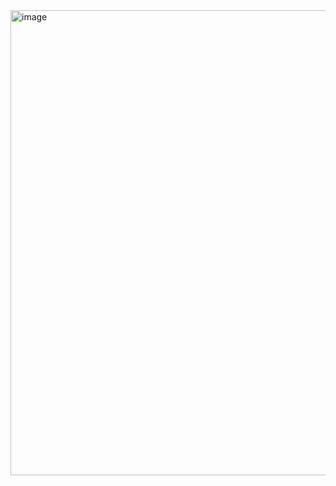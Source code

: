
<img width="813" height="744" alt="image" src="https://github.com/user-attachments/assets/4c5a38a2-ee92-45c1-b2c2-0d3f981b007a" />
